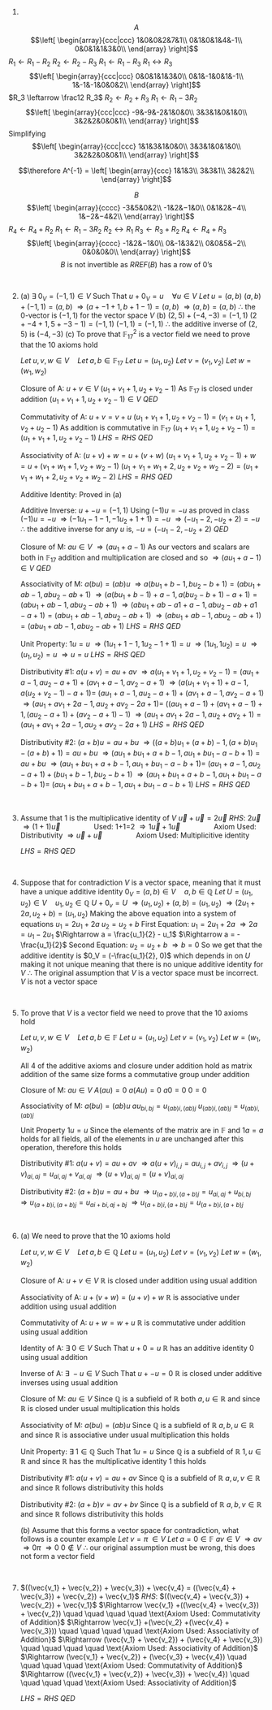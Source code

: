 1. 
$$A$$
$$\left[
	\begin{array}{ccc|ccc}
	1&0&0&2&7&1\\
	0&1&0&1&4&-1\\
	0&0&1&1&3&0\\
	\end{array}
\right]$$
$R_1 \leftarrow R_1 - R_2$
$R_2 \leftarrow R_2 - R_3$
$R_1 \leftarrow R_1 - R_3$
$R_1 \leftrightarrow R_3$
$$\left[
	\begin{array}{ccc|ccc}
	0&0&1&1&3&0\\
	0&1&-1&0&1&-1\\
	1&-1&-1&0&0&2\\
	\end{array}
\right]$$
$R_3 \leftarrow \frac12 R_3$
$R_2 \leftarrow R_2 + R_3$
$R_1 \leftarrow R_1 - 3R_2$
$$\left[
	\begin{array}{ccc|ccc}
	-9&-9&-2&1&0&0\\
	3&3&1&0&1&0\\
	3&2&2&0&0&1\\
	\end{array}
\right]$$
Simplifying
$$\left[
	\begin{array}{ccc|ccc}
	1&1&3&1&0&0\\
	3&3&1&0&1&0\\
	3&2&2&0&0&1\\
	\end{array}
\right]$$

$$\therefore A^{-1} = \left[
	\begin{array}{ccc}
	1&1&3\\
	3&3&1\\
	3&2&2\\
	\end{array}
\right]$$

$$B$$
$$\left[
	\begin{array}{cccc}
	-3&5&0&2\\
	-1&2&−1&0\\
	0&1&2&−4\\
	1&−2&−4&2\\
	\end{array}
\right]$$
$R_4 \leftarrow R_4 + R_2$
$R_1 \leftarrow R_1 -3R_2$
$R_2 \leftrightarrow R_1$
$R_3 \leftarrow R_3 + R_2$
$R_4 \leftarrow R_4 + R_3$
$$\left[
	\begin{array}{cccc}
	-1&2&−1&0\\
	0&-1&3&2\\
	0&0&5&−2\\
	0&0&0&0\\
	\end{array}
\right]$$
$$B\text{ is not invertible as } RREF(B) \text{ has a row of 0's}$$
<div style="page-break-after: always; visibility: hidden">\pagebreak</div>

2. 
	(a)
	$\exists \; 0_V = (-1,1) \in V \text{ Such That } u + 0_V = u \quad \forall u \in V$
	$Let \; u = (a,b)$
	$(a,b) + (-1,1) = (a,b)$
	$\Rightarrow (a + -1 + 1, b + 1 - 1) = (a,b)$
	$\Rightarrow (a,b) = (a,b)$
	$\therefore$ the 0-vector is $(-1,1)$ for the vector space $V$
	(b)
	$(2,5) + (-4, -3) = (-1,1)$
	$(2 + -4 + 1, 5 + -3 - 1) = (-1,1)$
	$(-1,1) = (-1,1)$
	$\therefore$ the additive inverse of $(2,5)$ is $(-4, -3)$
	(c)
	To prove that $\mathbb{F}_{17}^2$ is a vector field we need to prove that the 10 axioms hold
	
	$Let \; u,v,w \in V \quad Let \; a, b  \in \mathbb{F}_{17}$
	$Let \; u = (u_1, u_2)$
	$Let \; v = (v_1, v_2)$
	$Let \; w = (w_1, w_2)$
	
	Closure of A:
	$u + v \in V$
	$(u_1 + v_1 + 1, u_2 + v_2 - 1)$
	As $\mathbb{F}_{17}$ is closed under addition
	$(u_1 + v_1 + 1, u_2 + v_2 - 1) \in V$
	$QED$
	
	Commutativity of A:
	$u + v = v + u$
	$(u_1 + v_1 + 1, u_2 + v_2 - 1) = (v_1 + u_1 + 1, v_2 + u_2 - 1)$
	As addition is commutative in $\mathbb{F}_{17}$ 
	$(u_1 + v_1 + 1, u_2 + v_2 - 1) = (u_1 + v_1 + 1, u_2 + v_2 - 1)$
	$LHS = RHS$
	$QED$
	
	Associativity of A:
	$(u+v) + w = u + (v + w)$
	$(u_1 + v_1 + 1, u_2 + v_2 - 1) + w = u + (v_1 + w_1 + 1, v_2 + w_2 - 1)$
	$(u_1 + v_1 + w_1 + 2, u_2 + v_2 + w_2 - 2) = (u_1 + v_1 + w_1 + 2, u_2 + v_2 + w_2 - 2)$
	$LHS = RHS$
	$QED$
	
	Additive Identity:
	Proved in (a)
	
	Additive Inverse:
	$u + -u = (-1, 1)$
	Using $(-1)u = -u$ as proved in class
	$(-1)u = -u$
	$\Rightarrow (-1u_1 -1 -1, -1u_2 + 1 + 1) = -u$
	$\Rightarrow (-u_1 -2, -u_2 + 2) = -u$
	$\therefore$  the additive inverse for any $u$ is, $-u = (-u_1 -2, -u_2 + 2)$ 
	$QED$
	
	Closure of M:
	$au \in V$
	$\Rightarrow (au_1 + a - 1)$
	As our vectors and scalars are both in $\mathbb{F}_{17}$ addition and multiplication are closed and so 
	$\Rightarrow (au_1 + a - 1) \in V$
	$QED$
	
	Associativity of M:
	$a(bu) = (ab)u$
	$\Rightarrow a(bu_1 + b - 1, bu_2 - b + 1) = (abu_1 + ab - 1, abu_2 - ab + 1)$
	$\Rightarrow (a(bu_1 + b - 1) + a - 1, a(bu_2 - b + 1) - a + 1) = (abu_1 + ab - 1, abu_2 - ab + 1)$
	$\Rightarrow (abu_1 + ab - a1 + a - 1, abu_2 - ab + a1 - a + 1) = (abu_1 + ab - 1, abu_2 - ab + 1)$
	$\Rightarrow (abu_1 + ab - 1, abu_2 - ab + 1) = (abu_1 + ab - 1, abu_2 - ab + 1)$
	$LHS = RHS$
	$QED$
	
	Unit Property:
	$1u = u$
	$\Rightarrow (1u_1 + 1 - 1, 1u_2 - 1 + 1) = u$
	$\Rightarrow (1u_1, 1u_2) = u$
	$\Rightarrow (u_1, u_2) = u$
	$\Rightarrow u = u$
	$LHS = RHS$
	$QED$
	
	Distributivity #1:
	$a(u+v) = au + av$
	$\Rightarrow a(u_1+v_1 + 1, u_2 + v_2 - 1) = (au_1 + a -1, au_2 - a + 1) + (av_1 + a -1, av_2 - a + 1)$
	$\Rightarrow (a(u_1+v_1 + 1) + a - 1, a(u_2 + v_2 - 1) -a + 1) =$
	$(au_1 + a -1, au_2 - a + 1) + (av_1 + a -1, av_2 - a + 1)$
	$\Rightarrow (au_1 + av_1 + 2a - 1, au_2 + av_2 - 2a + 1) =$
	$((au_1 + a -1) + (av_1 + a -1) + 1, (au_2 - a + 1) + (av_2 - a + 1) - 1)$
	$\Rightarrow (au_1 + av_1 + 2a - 1, au_2 + av_2+ 1) = (au_1 + av_1 + 2a -1, au_2 + av_2 - 2a + 1)$
	$LHS = RHS$
	$QED$
	
	Distributivity #2:
	$(a+b)u = au +bu$
	$\Rightarrow ((a+b)u_1 + (a+b) - 1, (a+b)u_1 - (a+b) + 1) = au +bu$
	$\Rightarrow (au_1 + bu_1 + a + b - 1, au_1 + bu_1 -a -b + 1) = au +bu$
	$\Rightarrow (au_1 + bu_1 + a + b - 1, au_1 + bu_1 -a -b + 1) =$
	$(au_1 + a - 1, au_2 - a + 1) + (bu_1 + b - 1, bu_2 - b + 1)$
	$\Rightarrow (au_1 + bu_1 + a + b - 1, au_1 + bu_1 -a -b + 1) =$
	$(au_1 + bu_1 + a + b - 1, au_1 + bu_1 -a -b + 1)$
	$LHS = RHS$
	$QED$
	<div style="page-break-after: always; visibility: hidden">\pagebreak</div>
	
3. 
	Assume that $1$ is the multiplicative identity of $V$
	$\vec{u} + \vec{u}  = 2\vec{u}$
	$RHS$:
	$2\vec{u}$
	$\Rightarrow (1+1)\vec{u} \quad \quad \quad \quad \text{Used: 1+1=2}$
	$\Rightarrow 1\vec{u} + 1\vec{u}  \quad \quad \quad \quad \text{Axiom Used: Distributivity}$
	$\Rightarrow \vec{u} + \vec{u}  \quad \quad \quad \quad \text{Axiom Used: Multiplicitive identity}$
	
	$LHS = RHS$
	$QED$
	<div style="page-break-after: always; visibility: hidden">\pagebreak</div>

4. 
	Suppose that for contradiction $V$ is a vector space, meaning that it must have a unique additive identity $0_V = (a,b) \in V \quad a,b \in \mathbb{Q}$
	$Let \; U = (u_1, u_2) \in V \quad u_1, u_2 \in \mathbb{Q}$
	$U + 0_v = U$
	$\Rightarrow (u_1, u_2) + (a,b) = (u_1, u_2)$
	$\Rightarrow (2u_1 + 2a, u_2 + b) = (u_1, u_2)$
	Making the above equation into a system of equations
	$u_1 = 2u_1 + 2a$
	$u_2 = u_2+b$
	First Equation:
	$u_1 = 2u_1 + 2a$
	$\Rightarrow 2a = u_1 - 2u_1$
	$\Rightarrow a = \frac{u_1}{2} - u_1$
	$\Rightarrow a = -\frac{u_1}{2}$
	Second Equation:
	$u_2 = u_2+b$
	$\Rightarrow b = 0$
	So we get that the additive identity  is $0_V = (-\frac{u_1}{2}, 0)$ which depends in on $U$ making it not unique meaning that there is no unique additive identity for $V$ 
	$\therefore$ The original assumption that $V$ is a vector space must be incorrect. $V$ is not a vector space 
	<div style="page-break-after: always; visibility: hidden">\pagebreak</div>

5. 
	To prove that $V$ is a vector field we need to prove that the 10 axioms hold
	
	$Let \; u,v,w \in V \quad Let \; a, b  \in \mathbb{F}$
	$Let \; u = (u_1, u_2)$
	$Let \; v = (v_1, v_2)$
	$Let \; w = (w_1, w_2)$
	
	All 4 of the additive axioms and closure under addition hold as matrix addition of the same size forms a commutative group under addition
	
	Closure of M:
	$au \in V$
	$A(au) = 0$
	$a(Au) = 0$
	$a0 = 0$
	$0 = 0$
	
	Associativity of M:
	$a(bu) = (ab)u$
	$au_{bi, bj} = u_{(ab)i, (ab)j}$
	$u_{(ab)i, (ab)j} = u_{(ab)i, (ab)j}$
	
	Unit Property 
	$1u = u$
	Since the elements of the matrix are in $\mathbb{F}$ and $1a = a$ holds for all fields, all of the elements in $u$ are unchanged after this operation, therefore this holds
	
	Distributivity #1:
	$a(u+v) = au + av$
	$\Rightarrow a(u+v)_{i,j} = au_{i,j} + av_{i,j}$
	$\Rightarrow (u+v)_{ai,aj} = u_{ai,aj} + v_{ai,aj}$
	$\Rightarrow (u+v)_{ai,aj} = (u+v)_{ai,aj}$
	
	Distributivity #2:
	$(a+b)u = au + bu$
	$\Rightarrow u_{(a+b)i, (a+b)j} = u_{ai,aj} + u_{bi,bj}$
	$\Rightarrow u_{(a+b)i, (a+b)j} = u_{ai + bi,aj + bj}$
	$\Rightarrow u_{(a+b)i, (a+b)j} = u_{(a+b)i,(a+b)j}$
	<div style="page-break-after: always; visibility: hidden">\pagebreak</div>

6. 
	(a)
	We need to prove that the 10 axioms hold
	
	$Let \; u,v,w \in V \quad Let \; a, b  \in \mathbb{Q}$
	$Let \; u = (u_1, u_2)$
	$Let \; v = (v_1, v_2)$
	$Let \; w = (w_1, w_2)$
	
	Closure of A:
	$u + v \in V$
	$\mathbb{R}$ is closed under addition using usual addition
	
	Associativity of A:
	$u + (v+w) = (u+v) + w$
	$\mathbb{R}$ is associative under addition using usual addition
	
	Commutativity of A:
	$u + w = w + u$
	$\mathbb{R}$ is commutative under addition using usual addition
	
	Identity of A:
	$\exists \; 0 \in V \text{ Such That } u + 0 = u$
	$\mathbb{R}$ has an additive identity $0$ using usual addition
	
	Inverse of A:
	$\exists \; -u \in V \text{ Such That } u + -u = 0$
	$\mathbb{R}$ is closed under additive inverses using usual addition
	
	Closure of M:
	$au \in V$
	Since $\mathbb{Q}$ is a subfield of $\mathbb{R}$ both $a, u \in \mathbb{R}$ and since $\mathbb{R}$ is closed under usual multiplication this holds
	
	Associativity of M:
	$a(bu) = (ab)u$
	Since $\mathbb{Q}$ is a subfield of $\mathbb{R}$  $a, b, u \in \mathbb{R}$ and since $\mathbb{R}$ is associative under usual multiplication this holds
	
	Unit Property:
	$\exists \; 1 \in \mathbb{Q} \text{ Such That } 1u = u$
	Since $\mathbb{Q}$ is a subfield of $\mathbb{R}$  $1, u \in \mathbb{R}$ and since $\mathbb{R}$ has the multiplicative identity 1 this holds 
	
	Distributivity #1:
	$a(u+v) = au + av$
	Since $\mathbb{Q}$ is a subfield of $\mathbb{R}$  $a, u, v \in \mathbb{R}$ and since $\mathbb{R}$ follows distributivity this holds
	
	Distributivity #2:
	$(a+b)v = av + bv$
	Since $\mathbb{Q}$ is a subfield of $\mathbb{R}$  $a, b, v \in \mathbb{R}$ and since $\mathbb{R}$ follows distributivity this holds
	
	(b)
	Assume that this forms a vector space for contradiction, what follows is a counter example
	$Let \; v = \pi \; \in V$
	$Let \; a = 0 \in \mathbb{F}$
	$av \in V$
	$\Rightarrow av$
	$\Rightarrow 0\pi$
	$\Rightarrow 0$
	$0 \notin V$
	$\therefore$ our original assumption must be wrong, this does not form a vector field
	<div style="page-break-after: always; visibility: hidden">\pagebreak</div>

7. 
	$((\vec{v_1} + \vec{v_2}) + \vec{v_3}) + \vec{v_4} = ((\vec{v_4} + \vec{v_3}) + \vec{v_2}) + \vec{v_1}$
	$RHS$:
	$((\vec{v_4} + \vec{v_3}) + \vec{v_2}) + \vec{v_1}$
	$\Rightarrow \vec{v_1} +((\vec{v_4} + \vec{v_3}) + \vec{v_2}) \quad \quad \quad \quad \text{Axiom Used: Commutativity of Addition}$
	$\Rightarrow \vec{v_1} +(\vec{v_2} +(\vec{v_4} + \vec{v_3})) \quad \quad \quad \quad \text{Axiom Used: Associativity of Addition}$
	$\Rightarrow (\vec{v_1} + \vec{v_2}) + (\vec{v_4} + \vec{v_3})  \quad \quad \quad \quad \text{Axiom Used: Associativity of Addition}$
	$\Rightarrow (\vec{v_1} + \vec{v_2}) + (\vec{v_3} + \vec{v_4}) \quad \quad \quad \quad \text{Axiom Used: Commutativity of Addition}$
	$\Rightarrow ((\vec{v_1} + \vec{v_2}) + \vec{v_3}) + \vec{v_4}) \quad \quad \quad \quad \text{Axiom Used: Associativity of Addition}$
	
	$LHS = RHS$
	$QED$